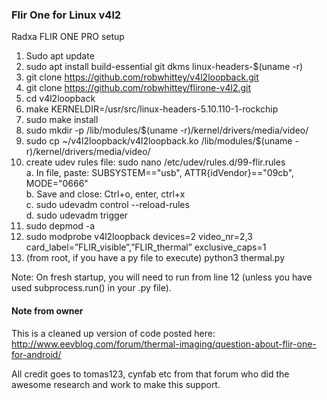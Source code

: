 ### Flir One for Linux v4l2

Radxa FLIR ONE PRO setup
1.	Sudo apt update
2.	sudo apt install build-essential git dkms linux-headers-$(uname -r)
3.	git clone https://github.com/robwhittey/v4l2loopback.git
4.	git clone https://github.com/robwhittey/flirone-v4l2.git 
5.	cd v4l2loopback
6.	make KERNELDIR=/usr/src/linux-headers-5.10.110-1-rockchip
7.	sudo make install
8.	sudo mkdir -p /lib/modules/$(uname -r)/kernel/drivers/media/video/
9.	sudo cp ~/v4l2loopback/v4l2loopback.ko /lib/modules/$(uname -r)/kernel/drivers/media/video/
10.	create udev rules file: sudo nano /etc/udev/rules.d/99-flir.rules <br/>
  a.	In file, paste: SUBSYSTEM=="usb", ATTR{idVendor}=="09cb", MODE="0666" <br/>
  b.	Save and close: Ctrl+o, enter, ctrl+x <br/>
  c.	sudo udevadm control --reload-rules <br/>
  d.	sudo udevadm trigger <br/>
11.	sudo depmod -a
12.	sudo modprobe v4l2loopback devices=2 video_nr=2,3 card_label=”FLIR_visible”,”FLIR_thermal” exclusive_caps=1
13.	(from root, if you have a py file to execute) python3 thermal.py

Note: On fresh startup, you will need to run from line 12 (unless you have used subprocess.run() in your .py file).



#### Note from owner

This is a cleaned up version of code posted here:
http://www.eevblog.com/forum/thermal-imaging/question-about-flir-one-for-android/

All credit goes to tomas123, cynfab etc from that forum who did the awesome research and work to make this support.
